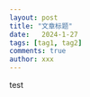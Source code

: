 ```yaml
---
layout: post
title: "文章标题"
date:   2024-1-27
tags: [tag1, tag2]
comments: true
author: xxx
---
```

test
